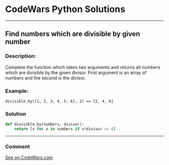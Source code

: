# CodeWars Python Solutions

---

## Find numbers which are divisible by given number


### Description:

Complete the function which takes two arguments and returns all numbers which are divisible by the given divisor. First argument is an array of numbers and the second is the divisor.

### Example:

```
divisible_by([1, 2, 3, 4, 5, 6], 2) == [2, 4, 6]
```

### Solution


```python
def divisible_by(numbers, divisor):
    return [x for x in numbers if x%divisor == 0]

```

---
### Comment



[See on CodeWars.com](https://www.codewars.com/users/ITRonin)
